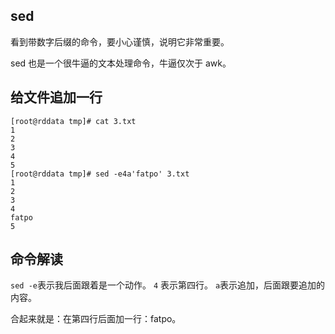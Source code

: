 ## sed
看到带数字后缀的命令，要小心谨慎，说明它非常重要。

sed 也是一个很牛逼的文本处理命令，牛逼仅次于 awk。


## 给文件追加一行
```
[root@rddata tmp]# cat 3.txt
1
2
3
4
5
[root@rddata tmp]# sed -e4a'fatpo' 3.txt
1
2
3
4
fatpo
5
```

## 命令解读
`sed -e`表示我后面跟着是一个动作。
`4` 表示第四行。
`a`表示追加，后面跟要追加的内容。

合起来就是：在第四行后面加一行：fatpo。
